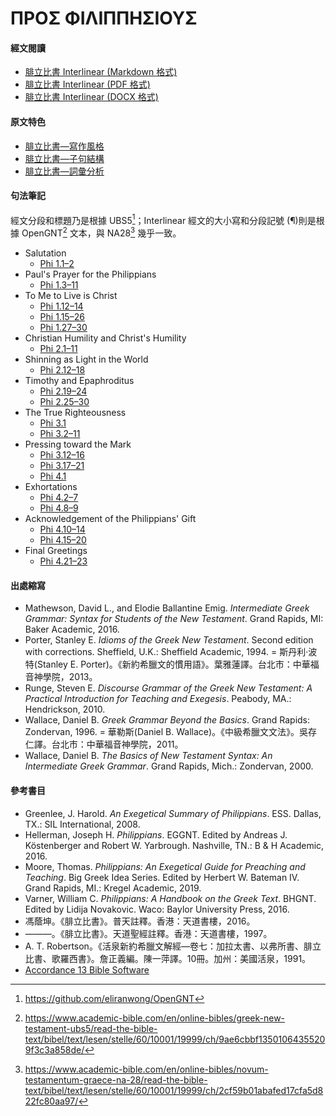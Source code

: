 # ΠΡΟΣ ΦΙΛΙΠΠΗΣΙΟΥΣ

#### 經文閱讀
- [腓立比書 Interlinear (Markdown 格式)](Philippians-Interlinear.md)
- [腓立比書 Interlinear (PDF 格式)](Philippians-Interlinear.pdf)
- [腓立比書 Interlinear (DOCX 格式)](Philippians-Interlinear.docx)


#### 原文特色
- [腓立比書—寫作風格](Philippians-Style.md)  
- [腓立比書—子句結構](Philippians-Clause.md)  
- [腓立比書—詞彙分析](Philippians-Vocabulary.md)  

#### 句法筆記
經文分段和標題乃是根據 UBS5[^1]；Interlinear 經文的大小寫和分段記號 (¶)則是根據 OpenGNT[^2] 文本，與 NA28[^3] 幾乎一致。

- Salutation
	- [Phi 1.1–2](Phi%201.1–2.md)
- Paul's Prayer for the Philippians
	- [Phi 1.3–11](Phi%201.3–11.md)
- To Me to Live is Christ
	- [Phi 1.12–14](Phi%201.12%E2%80%9314.md)
	- [Phi 1.15–26](Phi%201.15%E2%80%9326.md)
	- [Phi 1.27–30](Phi%201.27%E2%80%9330.md)
- Christian Humility and Christ's Humility
	- [Phi 2.1–11](Phi%202.1%E2%80%9311.md)
- Shinning as Light in the World
	- [Phi 2.12–18](Phi%202.12%E2%80%9318.md)
- Timothy and Epaphroditus
	- [Phi 2.19–24](Phi%202.19%E2%80%9324.md)
	- [Phi 2.25–30](Phi%202.25%E2%80%9330.md)
- The True Righteousness
	- [Phi 3.1](Phi%203.1)
	- [Phi 3.2–11](Phi%203.2%E2%80%9311.md)
- Pressing toward the Mark
	- [Phi 3.12–16](Phi%203.12%E2%80%9316.md)
	- [Phi 3.17–21](Phi%203.17%E2%80%9321.md)
	- [Phi 4.1](Phi%204.1)
- Exhortations
	- [Phi 4.2–7](Phi%204.2%E2%80%937.md)
	- [Phi 4.8–9](Phi%204.8%E2%80%939.md)
- Acknowledgement of the Philippians' Gift
	- [Phi 4.10–14](Phi%204.10%E2%80%9314.md)
	- [Phi 4.15–20](Phi%204.15%E2%80%9320.md)
- Final Greetings
	- [Phi 4.21–23](Phi%204.21%E2%80%9323.md)

#### 出處縮寫
- Mathewson, David L., and Elodie Ballantine Emig. *Intermediate Greek Grammar: Syntax for Students of the New Testament*. Grand Rapids, MI: Baker Academic, 2016.
- Porter, Stanley E. *Idioms of the Greek New Testament*. Second edition with corrections. Sheffield, U.K.: Sheffield Academic, 1994. = 斯丹利‧波特(Stanley E. Porter)。《新約希臘文的慣用語》。葉雅蓮譯。台北市：中華福音神學院，2013。
- Runge, Steven E. *Discourse Grammar of the Greek New Testament: A Practical Introduction for Teaching and Exegesis*. Peabody, MA.: Hendrickson, 2010.
- Wallace, Daniel B. *Greek Grammar Beyond the Basics*. Grand Rapids: Zondervan, 1996. = 華勒斯(Daniel B. Wallace)。《中級希臘文文法》。吳存仁譯。台北市：中華福音神學院，2011。
- Wallace, Daniel B. _The Basics of New Testament Syntax: An Intermediate Greek Grammar_. Grand Rapids, Mich.: Zondervan, 2000.

#### 參考書目
- Greenlee, J. Harold. _An Exegetical Summary of Philippians_. ESS. Dallas, TX.: SIL International, 2008.
- Hellerman, Joseph H. _Philippians_. EGGNT. Edited by Andreas J. Köstenberger and Robert W. Yarbrough. Nashville, TN.: B & H Academic, 2016.
- Moore, Thomas. _Philippians: An Exegetical Guide for Preaching and Teaching_. Big Greek Idea Series. Edited by Herbert W. Bateman IV. Grand Rapids, MI.: Kregel Academic, 2019.
- Varner, William C. _Philippians: A Handbook on the Greek Text_. BHGNT. Edited by Lidija Novakovic. Waco: Baylor University Press, 2016.
- 馮蔭坤。《腓立比書》。普天註釋。香港：天道書樓，2016。
- ———。《腓立比書》。天道聖經註釋。香港：天道書樓，1997。
-  A. T. Robertson。《活泉新約希臘文解經—卷七：加拉太書、以弗所書、腓立比書、歌羅西書》。詹正義編。陳一萍譯。10冊。加州：美國活泉，1991。
- [Accordance 13 Bible Software](https://www.accordancebible.com/)


[^1]: https://github.com/eliranwong/OpenGNT
[^2]: https://www.academic-bible.com/en/online-bibles/greek-new-testament-ubs5/read-the-bible-text/bibel/text/lesen/stelle/60/10001/19999/ch/9ae6cbbf13501064355209f3c3a858de/
[^3]: https://www.academic-bible.com/en/online-bibles/novum-testamentum-graece-na-28/read-the-bible-text/bibel/text/lesen/stelle/60/10001/19999/ch/2cf59b01abafed17cfa5d822fc80aa97/